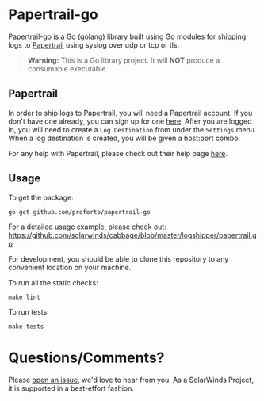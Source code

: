 # Papertrail-go
Papertrail-go is a Go (golang) library built using Go modules for shipping logs to [Papertrail](https://www.papertrail.com/) using syslog over udp or tcp or tls.
> __Warning:__ This is a Go library project. It will **NOT** produce a consumable executable.

## Papertrail
In order to ship logs to Papertrail, you will need a Papertrail account. If you don't have one already, you can sign up for one [here](https://www.papertrail.com/). After you are logged in, you will need to create a `Log Destination` from under the `Settings` menu. When a log destination is created, you will be given a host:port combo.


For any help with Papertrail, please check out their help page [here](https://help.papertrailapp.com/).

## Usage
To get the package:
```
go get github.com/proforto/papertrail-go
```
For a detailed usage example, please check out:
https://github.com/solarwinds/cabbage/blob/master/logshipper/papertrail.go

For development, you should be able to clone this repository to any convenient location on your machine.

To run all the static checks:
```
make lint
```

To run tests:
```
make tests
```

# Questions/Comments?
Please [open an issue](https://github.com/proforto/papertrail-go/issues/new), we'd love to hear from you. As a SolarWinds Project, it is supported in a best-effort fashion.
